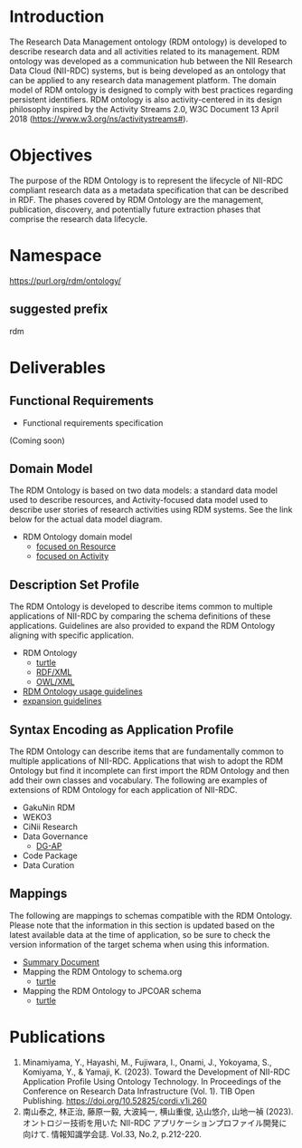 # Introduction

The Research Data Management ontology (RDM ontology) is developed to describe research data and all activities related to its management. RDM ontology was developed as a communication hub between the NII Research Data Cloud (NII-RDC) systems, but is being developed as an ontology that can be applied to any research data management platform. The domain model of RDM ontology is designed to comply with best practices regarding persistent identifiers. RDM ontology is also activity-centered in its design philosophy inspired by the Activity Streams 2.0, W3C Document 13 April 2018 (https://www.w3.org/ns/activitystreams#).

# Objectives

The purpose of the RDM Ontology is to represent the lifecycle of NII-RDC compliant research data as a metadata specification that can be described in RDF. The phases covered by RDM Ontology are the management, publication, discovery, and potentially future extraction phases that comprise the research data lifecycle.

# Namespace

https://purl.org/rdm/ontology/

## suggested prefix

rdm

# Deliverables

## Functional Requirements

- Functional requirements specification <!-- 機能要件と対応するユーザーストーリー一覧へのリンク -->
<!-- 追加 --> (Coming soon)

## Domain Model

The RDM Ontology is based on two data models: a standard data model used to describe resources, and Activity-focused data model used to describe user stories of research activities using RDM systems. See the link below for the actual data model diagram.

- RDM Ontology domain model <!-- データモデル図 -->
  - [focused on Resource](./docs/domain_model_Resource.png)
  - [focused on Activity](./docs/domain_model_Activity.png)

## Description Set Profile

The RDM Ontology is developed to describe items common to multiple applications of NII-RDC by comparing the schema definitions of these applications. Guidelines are also provided to expand the RDM Ontology aligning with specific application.

- RDM Ontology <!-- 記述項目の一覧 -->
  - [turtle](./ontology/RDM_ontology.ttl)
  - [RDF/XML](./ontology/RDM_ontology.xml)
  - [OWL/XML](./ontology/RDM_ontology.owl)
- [RDM Ontology usage guidelines](./docs/RDM_Ontology_usage_guidelines.md) <!-- 記入方法、推奨例／非推奨例、注意点等 -->
- [expansion guidelines](./docs/RDM_Ontology_expansion_guidelines.md)

## Syntax Encoding as Application Profile <!-- 各基盤／機能でのエンコーディング例 -->

The RDM Ontology can describe items that are fundamentally common to multiple applications of NII-RDC. Applications that wish to adopt the RDM Ontology but find it incomplete can first import the RDM Ontology and then add their own classes and vocabulary. The following are examples of extensions of RDM Ontology for each application of NII-RDC.

- GakuNin RDM
- WEKO3
- CiNii Research
- Data Governance
  - [DG-AP](./ontology/DG-AP/)
- Code Package
- Data Curation

## Mappings <!-- 他のスキーマへのマッピング -->

The following are mappings to schemas compatible with the RDM Ontology. Please note that the information in this section is updated based on the latest available data at the time of application, so be sure to check the version information of the target schema when using this information.

- [Summary Document](./ontology/mapping/mapping_summary.md)
- Mapping the RDM Ontology to schema.org
  - [turtle](./ontology/mapping/mapping_to_schemaorg.ttl)
- Mapping the RDM Ontology to JPCOAR schema
  - [turtle](./ontology/mapping/mapping_to_jpcoar.ttl)

# Publications <!-- 関連出版物 -->

1. Minamiyama, Y., Hayashi, M., Fujiwara, I., Onami, J., Yokoyama, S., Komiyama, Y., & Yamaji, K. (2023). Toward the Development of NII-RDC Application Profile Using Ontology Technology. In Proceedings of the Conference on Research Data Infrastructure (Vol. 1). TIB Open Publishing. https://doi.org/10.52825/cordi.v1i.260
2. 南山泰之, 林正治, 藤原一毅, 大波純一, 横山重俊, 込山悠介, 山地一禎 (2023). オントロジー技術を用いた NII-RDC アプリケーションプロファイル開発に向けて. 情報知識学会誌. Vol.33, No.2, p.212-220.

